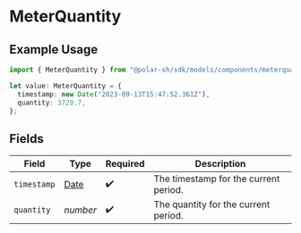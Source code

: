 # MeterQuantity

## Example Usage

```typescript
import { MeterQuantity } from "@polar-sh/sdk/models/components/meterquantity.js";

let value: MeterQuantity = {
  timestamp: new Date("2023-09-13T15:47:52.361Z"),
  quantity: 3720.7,
};
```

## Fields

| Field                                                                                         | Type                                                                                          | Required                                                                                      | Description                                                                                   |
| --------------------------------------------------------------------------------------------- | --------------------------------------------------------------------------------------------- | --------------------------------------------------------------------------------------------- | --------------------------------------------------------------------------------------------- |
| `timestamp`                                                                                   | [Date](https://developer.mozilla.org/en-US/docs/Web/JavaScript/Reference/Global_Objects/Date) | :heavy_check_mark:                                                                            | The timestamp for the current period.                                                         |
| `quantity`                                                                                    | *number*                                                                                      | :heavy_check_mark:                                                                            | The quantity for the current period.                                                          |